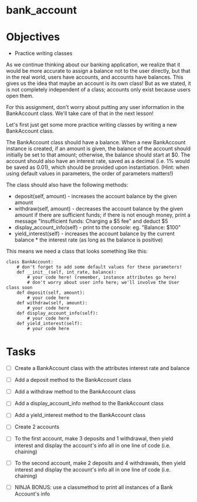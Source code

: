 # bank_account

# Objectives

- Practice writing classes

As we continue thinking about our banking application, we realize that it would be more accurate to assign a balance not to the user directly, but that in the real world, users have accounts, and accounts have balances. This gives us the idea that maybe an account is its own class! But as we stated, it is not completely independent of a class; accounts only exist because users open them.

For this assignment, don't worry about putting any user information in the BankAccount class. We'll take care of that in the next lesson!

Let's first just get some more practice writing classes by writing a new BankAccount class.

The BankAccount class should have a balance. When a new BankAccount instance is created, if an amount is given, the balance of the account should initially be set to that amount; otherwise, the balance should start at $0. The account should also have an interest rate, saved as a decimal (i.e. 1% would be saved as 0.01), which should be provided upon instantiation. (Hint: when using default values in parameters, the order of parameters matters!)

The class should also have the following methods:

- deposit(self, amount) - increases the account balance by the given amount
- withdraw(self, amount) - decreases the account balance by the given amount if there are sufficient funds; if there is not enough money, print a message "Insufficient funds: Charging a $5 fee" and deduct $5
- display_account_info(self) - print to the console: eg. "Balance: $100"
- yield_interest(self) - increases the account balance by the current balance * the interest rate (as long as the balance is positive)

This means we need a class that looks something like this:

```
class BankAccount:
    # don't forget to add some default values for these parameters!
    def __init__(self, int_rate, balance): 
        # your code here! (remember, instance attributes go here)
        # don't worry about user info here; we'll involve the User class soon
    def deposit(self, amount):
        # your code here
    def withdraw(self, amount):
        # your code here
    def display_account_info(self):
        # your code here
    def yield_interest(self):
        # your code here
```

# Tasks

- [ ] Create a BankAccount class with the attributes interest rate and balance

- [ ] Add a deposit method to the BankAccount class

- [ ] Add a withdraw method to the BankAccount class

- [ ] Add a display_account_info method to the BankAccount class

- [ ] Add a yield_interest method to the BankAccount class

- [ ] Create 2 accounts

- [ ] To the first account, make 3 deposits and 1 withdrawal, then yield interest and display the account's info all in one line of code (i.e. chaining)

- [ ] To the second account, make 2 deposits and 4 withdrawals, then yield interest and display the account's info all in one line of code (i.e. chaining)

- [ ] NINJA BONUS: use a classmethod to print all instances of a Bank Account's info
